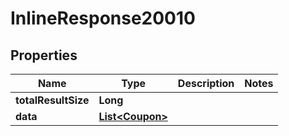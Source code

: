 

# InlineResponse20010

## Properties

Name | Type | Description | Notes
------------ | ------------- | ------------- | -------------
**totalResultSize** | **Long** |  | 
**data** | [**List&lt;Coupon&gt;**](Coupon.md) |  | 



